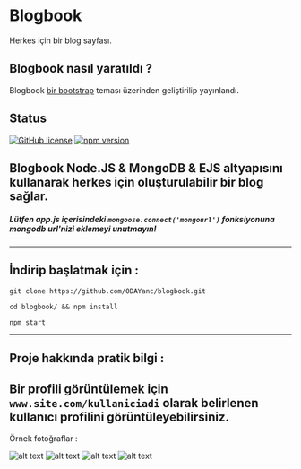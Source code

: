 # Blogbook
Herkes için bir blog sayfası.

## Blogbook nasıl yaratıldı ?
Blogbook [bir bootstrap](https://startbootstrap.com/template-overviews/freelancer/) teması üzerinden geliştirilip yayınlandı.

## Status
[![GitHub license](https://img.shields.io/badge/license-GNU-blue.svg)](https://raw.githubusercontent.com/BlackrockDigital/startbootstrap-freelancer/master/LICENSE)
[![npm version](https://img.shields.io/npm/v/startbootstrap-freelancer.svg)](https://www.npmjs.com/package/startbootstrap-freelancer)

## Blogbook Node.JS & MongoDB & EJS altyapısını kullanarak herkes için oluşturulabilir bir blog sağlar.

##### Lütfen app.js içerisindeki `mongoose.connect('mongourl')` fonksiyonuna mongodb url'nizi eklemeyi unutmayın!

------

## İndirip başlatmak için :

  `git clone https://github.com/0DAYanc/blogbook.git`

  `cd blogbook/ && npm install`

  `npm start`

------

## Proje hakkında pratik bilgi :

Bir profili görüntülemek için `www.site.com/kullaniciadi` olarak belirlenen kullanıcı profilini görüntüleyebilirsiniz.
------

Örnek fotoğraflar :

![alt text](https://image.ibb.co/fY53rR/screenshot_32.jpg "Example Photo 1")
![alt text](https://image.ibb.co/izv3rR/screenshot_33.jpg "Example Photo 2")
![alt text](https://image.ibb.co/caeUWR/screenshot_34.jpg "Example Photo 3")
![alt text](https://image.ibb.co/hsnGBR/screenshot_35.jpg "Example Photo 4")
